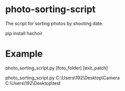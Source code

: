 # photo-sorting-script
The script for sorting photos by shooting date.

 pip install hachoir
# Example
photo_sorting_script.py [foto_folder] [exit_patch]

photo_sorting_script.py C:\Users\192\Desktop\Camera C:\Users\192\Desktop\test
